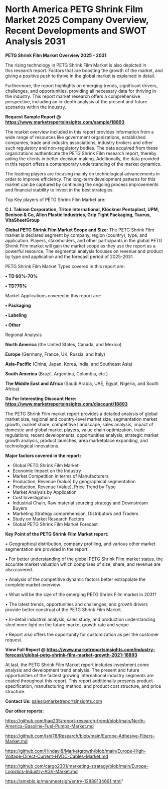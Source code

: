 # North America PETG Shrink Film Market 2025 Company Overview, Recent Developments and SWOT Analysis 2031

<Strong> PETG Shrink Film Market Overview 2025 - 2031</strong>

The rising technology in PETG Shrink Film Market is also depicted in this research report. Factors that are boosting the growth of the market, and giving a positive push to thrive in the global market is explained in detail.

Furthermore, the report highlights on emerging trends, significant drivers, challenges, and opportunities, providing all necessary data for thriving in the industry. This report market research offers a comprehensive perspective, including an in-depth analysis of the present and future scenarios within the industry.

<strong>Request Sample Report @ <a href=https://www.marketreportsinsights.com/sample/18893>https://www.marketreportsinsights.com/sample/18893</a></strong>

The market overview included in this report provides information from a wide range of resources like government organizations, established companies, trade and industry associations, industry brokers and other such regulatory and non-regulatory bodies. The data acquired from these organizations authenticate the PETG Shrink Film research report, thereby aiding the clients in better decision making. Additionally, the data provided in this report offers a contemporary understanding of the market dynamics.

The leading players are focusing mainly on technological advancements in order to improve efficiency. The long-term development patterns for this market can be captured by continuing the ongoing process improvements and financial stability to invest in the best strategies.

Top Key players of PETG Shrink Film Market are:

<strong>C.I. Takiron Corporation, Triton International, Klöckner Pentaplast, UPM, Benison & Co, Allen Plastic Industries, Grip Tight Packaging, Taurus, VitaSheetGroup</strong>

<strong><b>Global PETG Shrink Film Market Scope and Size:</b></strong>
The PETG Shrink Film market is declared segment by company, region (country), type, and application. Players, stakeholders, and other participants in the global PETG Shrink Film market will gain the market scope as they use the report as a powerful resource. The segmental analysis focuses on revenue and product by type and application and the forecast period of 2025-2031.

PETG Shrink Film Market Types covered in this report are:

<strong>• TD 60%-70%

• TD?70%</strong>

Market Applications covered in this report are:

<strong>• Packaging

• Labeling

• Other</strong> 

Regional Analysis

<strong>North America</strong> (the United States, Canada, and Mexico)

<strong>Europe</strong> (Germany, France, UK, Russia, and Italy)

<strong>Asia-Pacific</strong> (China, Japan, Korea, India, and Southeast Asia)

<strong>South America</strong> (Brazil, Argentina, Colombia, etc.)

<strong>The Middle East and Africa</strong> (Saudi Arabia, UAE, Egypt, Nigeria, and South Africa)

<strong>Go For Interesting Discount Here: <a href=https://www.marketreportsinsights.com/discount/18893>https://www.marketreportsinsights.com/discount/18893</a></strong>

The PETG Shrink Film market report provides a detailed analysis of global market size, regional and country-level market size, segmentation market growth, market share, competitive Landscape, sales analysis, impact of domestic and global market players, value chain optimization, trade regulations, recent developments, opportunities analysis, strategic market growth analysis, product launches, area marketplace expanding, and technological innovations.

<strong><b>Major factors covered in the report:</b></strong>
<ul>
  <li>Global PETG Shrink Film Market </li>
  <li>Economic Impact on the Industry</li>
  <li>Market Competition in terms of Manufacturers</li>
  <li>Production, Revenue (Value) by geographical segmentation</li>
  <li>Production, Revenue (Value), Price Trend by Type</li>
  <li>Market Analysis by Application</li>
  <li>Cost Investigation</li>
  <li>Industrial Chain, Raw material sourcing strategy and Downstream Buyers</li>
  <li>Marketing Strategy comprehension, Distributors and Traders</li>
  <li>Study on Market Research Factors</li>
  <li>Global PETG Shrink Film Market Forecast</li>
</ul>

<strong><b>Key Point of the PETG Shrink Film Market report:</b></strong>

• Geographical distribution, company profiling, and various other market segmentation are provided in the report.

• For better understanding of the global PETG Shrink Film market status, the accurate market valuation which comprises of size, share, and revenue are also covered.

• Analysis of the competitive dynamic factors better extrapolate the complete market overview

• What will be the size of the emerging PETG Shrink Film market in 2031?

• The latest trends, opportunities and challenges, and growth drivers provide better construal of the PETG Shrink Film Market.

• In-detail industrial analysis, sales study, and production understanding shed more light on the future market growth rate and scope.

• Report also offers the opportunity for customization as per the customer request.

<strong><b>View Full Report @ <a href=https://www.marketreportsinsights.com/industry-forecast/global-petg-shrink-film-market-growth-2021-18893>https://www.marketreportsinsights.com/industry-forecast/global-petg-shrink-film-market-growth-2021-18893</a></b></strong>


At last, the PETG Shrink Film Market report includes investment come analysis and development trend analysis. The present and future opportunities of the fastest growing international industry segments are coated throughout this report. This report additionally presents product specification, manufacturing method, and product cost structure, and price structure.

<strong>Contact Us:</strong>
sales@marketreportsinsights.com

<strong>Our other reports:</strong>

<a href=https://github.com/haq235/report-research-trend/blob/main/North-America-Gasoline-Fuel-Pumps-Market.md>https://github.com/haq235/report-research-trend/blob/main/North-America-Gasoline-Fuel-Pumps-Market.md</a>

<a href=https://github.com/Ishi78/Research/blob/main/Europe-Adhesive-Fibers-Market.md>https://github.com/Ishi78/Research/blob/main/Europe-Adhesive-Fibers-Market.md</a>

<a href=https://github.com/Hindavi8/Marketgrowth/blob/main/Europe-High-Voltage-Direct-Current-HVDC-Cables-Market.md>https://github.com/Hindavi8/Marketgrowth/blob/main/Europe-High-Voltage-Direct-Current-HVDC-Cables-Market.md</a>

<a href=https://github.com/cargo2301/marketing-strategy/blob/main/Europe-Logistics-Industry-AGV-Market.md>https://github.com/cargo2301/marketing-strategy/blob/main/Europe-Logistics-Industry-AGV-Market.md</a>

<a href=https://ameblo.jp/manmeetsigh/entry-12888134661.html>https://ameblo.jp/manmeetsigh/entry-12888134661.html</a>"
